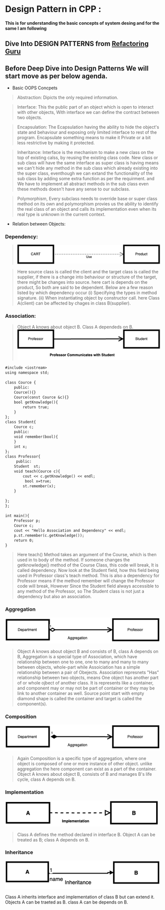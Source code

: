 # Design Pattern in CPP : 
#### This is for understanding the basic concepts of system desing and for the same I am following
## Dive Into DESIGN PATTERNS from [Refactoring Guru](https://refactoring.guru/design-patterns/book)
## Before Deep Dive into Design Patterns We will start move as per below agenda.
- Basic OOPS Concpets

> Abstraction: Dipicts the only required information.

> Interface: This the public part of an object which is open to interact with other objects, With interface we can define the contract between two objects.

> Encapsulation:  The Ecapsulation having the ability to hide the object's state and behaviour and exposing only limited interface to rest of the program. Encapsulate something means to make it Private or a bit less restrictive by making it protected.

> Inheritance: Interface is the mechanism to make a new class on the top of existing calss, by reusing the existing class code. New class or sub class will have the same interface as super class is having means we can't hide any method in the sub class which already existing into the super class, eventhough we can extand the functionality of the sub class by adding some extra function as per the requirment. and We have to implement all abstract methods in the sub class even these methods doesn't have any sense to our subclass.

> Polymorphism, Every subclass needs to override base or super class method on its own
and polymorphism provies us the ability to identify the real class of an object and calls its implementation even when its real type is unknown in the current context.


- Relation between Objects: 
### Dependency:
>    ![Dependency](https://github.com/manojbaliyan16/DesignPatternCpp/blob/main/images/dependecy.png)

> Here source class is called the client and the target class is called the supplier, if there is a change into behaviour or structure of the target, there might be changes into source. here cart is depends on the product, So both are said to be dependent.
Below are a few reason listed by which dependency occur
  (i) Specifying the types in method signature.
  (ii) When instantiating object by constructor call.
> here Class A(client) can be affected by chages in class B(supplier).

### Association:
> Object A knows about object B. Class A dependeds on B.
   ![Association](https://github.com/manojbaliyan16/DesignPatternCpp/blob/main/images/Association.png)

```
#include <iostream>
using namespace std;

class Cource {
    public:
    Cource(){}
    Cource(const Cource &c){}
    bool getKnowledge(){
        return true;
    }
};
class Student{
    Cource c;
    public:
    void remember(bool){
    }
    int x;
};
class Professor{
     public:
    Student  st;
    void teach(Cource c){
        cout << c.getKnowledge() << endl;
         bool x=true;
        st.remember(x);
    }
    
};
};

int main(){
    Professor p;
    Cource c;
    cout << "Hello Association and Dependency" << endl;
    p.st.remember(c.getKnowledge());
    return 0;
}
```

> Here teach() Method takes an argument of the Course, which is then used in to body of the method. If someone changes the getknowledge() method of the Course Class, this code will break, It is called dependency.
Now look at the Student field, how this field being used in Professor class's teach method. This is also a dependency for Professor means if the method remember will change the Professor code will break, However Since the Student field always accessible to any method of the Professor, so The Student class is not just a dependency but also an association.

### Aggregation 
   ![Aggregation](https://github.com/manojbaliyan16/DesignPatternCpp/blob/main/images/Aggregation.png)
> Object A knows about object B and consists of B, class A depends on B,
> Aggregation is a special type of Association, which have relationship between one to one, one to many and many to many between objects, whole-part  while Assoiciation has a simple relationship between a pair of Obejects. 
> Association represnets "Has" relationship between two objects, means One object has another part of or whole ojbect of another class.
> It is represents like a container, and component may or may not be part of container or they may be link to another container as well.
>  Source point start with empty diamond shape is called the container and target is called the component(s).



### Composition 
   ![Composition](https://github.com/manojbaliyan16/DesignPatternCpp/blob/main/images/Composition.png)
> Again Composition is a specific type of aggregation, where one object is composed of one or more instance of other object. 
  unlike aggregation the here component can exist as a part of the container. 
> Object A knows about object B, consists of B and manages B's life cycle, class A depends on B.

### Implementation
   ![Implementation](https://github.com/manojbaliyan16/DesignPatternCpp/blob/main/images/Implementation.png)
> Class A defines the method declared in interface B. Object A can be treated as B; class A depends on B.

### Inheritance
   ![Inheritance](https://github.com/manojbaliyan16/DesignPatternCpp/blob/main/images/Inheritance.png)

 Class A inherits interface and implementation of class B but can extend it. Objects A can be traeted as B. 
 class  A can be depends on B.





